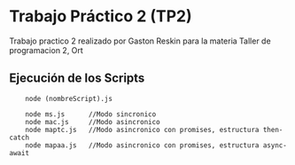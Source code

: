 # Trabajo Práctico 2 (TP2)
Trabajo practico 2 realizado por Gaston Reskin para la materia Taller de programacion 2, Ort

## Ejecución de los Scripts
```
    node (nombreScript).js

    node ms.js      //Modo sincronico
    node mac.js     //Modo asincronico
    node maptc.js   //Modo asincronico con promises, estructura then-catch
    node mapaa.js   //Modo asincronico con promises, estructura async-await

```


